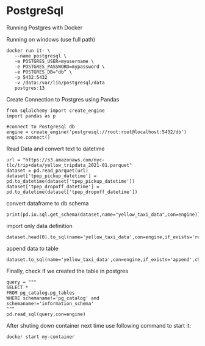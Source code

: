# PostgreSql


Running Postgres with Docker

Running on windows (use full path)

```
docker run it- \
   --name postgresql \
   -e POSTGRES_USER=myusername \
   -e POSTGRES_PASSWORD=mypassword \
   -e POSTGRES_DB="db” \
   -p 5432:5432
   -v /data:/var/lib/postgresql/data
   postgres:13

```
Create Connection to Postgres using Pandas

```
from sqlalchemy import create_engine
import pandas as p

#connect to Postgresql db
engine = create_engine('postgresql://root:root@localhost:5432/db')
engine.connect()
```
Read Data and convert text to datetime
```
url = "https://s3.amazonaws.com/nyc-tlc/trip+data/yellow_tripdata_2021-01.parquet"
dataset = pd.read_parquet(url)
dataset['tpep_pickup_datetime'] = pd.to_datetime(dataset['tpep_pickup_datetime'])
dataset['tpep_dropoff_datetime'] = pd.to_datetime(dataset['tpep_dropoff_datetime'])
```

convert dataframe to db schema
```
print(pd.io.sql.get_schema(dataset,name="yellow_taxi_data",con=engine))
```
import only data definition
```
dataset.head(0).to_sql(name='yellow_taxi_data',con=engine,if_exists='replace')
```

append data to table
```
dataset.to_sql(name='yellow_taxi_data',con=engine,if_exists='append',chunksize=100000)
```

Finally, check if we created the table in postgres
```
query = """
SELECT * 
FROM pg_catalog.pg_tables
WHERE schemaname!='pg_catalog' and
schemaname!='information_schema'
"""
pd.read_sql(query,con=engine)
```

After shuting down container next time use following command to start it:

```
docker start my-container
```

